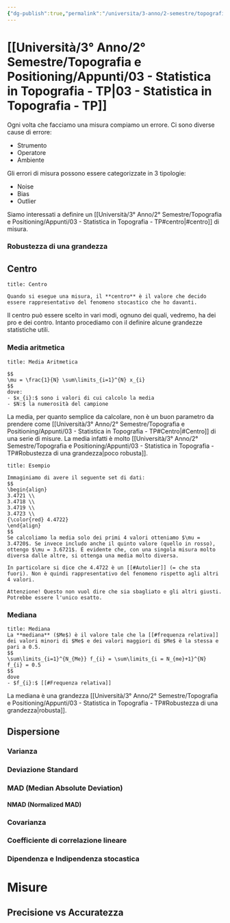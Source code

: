```yaml
---
{"dg-publish":true,"permalink":"/universita/3-anno/2-semestre/topografia-e-positioning/appunti/03-statistica-in-topografia-tp/"}
---
```


# [[Università/3° Anno/2° Semestre/Topografia e Positioning/Appunti/03 - Statistica in Topografia - TP\|03 - Statistica in Topografia - TP]]



Ogni volta che facciamo una misura compiamo un errore. Ci sono diverse cause di errore:
- Strumento
- Operatore
- Ambiente

Gli errori di misura possono essere categorizzate in 3 tipologie:
- Noise
- Bias
- Outlier


Siamo interessati a definire un [[Università/3° Anno/2° Semestre/Topografia e Positioning/Appunti/03 - Statistica in Topografia - TP#centro\|#centro]] di misura.

### Robustezza di una grandezza

## Centro

```ad-Definizione
title: Centro

Quando si esegue una misura, il **centro** è il valore che decido essere rappresentativo del fenomeno stocastico che ho davanti.

```

Il centro può essere scelto in vari modi, ognuno dei quali, vedremo, ha dei pro e dei contro. Intanto procediamo con il definire alcune grandezze statistiche utili.


### Media aritmetica

```ad-Definizione
title: Media Aritmetica

$$
\mu = \frac{1}{N} \sum\limits_{i=1}^{N} x_{i}
$$
dove:
- $x_{i}:$ sono i valori di cui calcolo la media
- $N:$ la numerosità del campione
```

La media, per quanto semplice da calcolare, non è un buon parametro da prendere come [[Università/3° Anno/2° Semestre/Topografia e Positioning/Appunti/03 - Statistica in Topografia - TP#Centro\|#Centro]] di una serie di misure. La media infatti è molto [[Università/3° Anno/2° Semestre/Topografia e Positioning/Appunti/03 - Statistica in Topografia - TP#Robustezza di una grandezza\|poco robusta]].

```ad-example
title: Esempio

Immaginiamo di avere il seguente set di dati:
$$
\begin{align}
3.4721 \\
3.4718 \\
3.4719 \\
3.4723 \\
{\color{red} 4.4722}
\end{align}
$$
Se calcoliamo la media solo dei primi 4 valori otteniamo $\mu = 3.4720$. Se invece includo anche il quinto valore (quello in rosso), ottengo $\mu = 3.6721$. È evidente che, con una singola misura molto diversa dalle altre, si ottenga una media molto diversa. 

In particolare si dice che 4.4722 è un [[#Autolier]] (= che sta fuori). Non è quindi rappresentativo del fenomeno rispetto agli altri 4 valori. 

Attenzione! Questo non vuol dire che sia sbagliato e gli altri giusti. Potrebbe essere l'unico esatto.
```



### Mediana

```ad-Definizione
title: Mediana
La **mediana** ($Me$) è il valore tale che la [[#frequenza relativa]] dei valori minori di $Me$ e dei valori maggiori di $Me$ è la stessa e pari a 0.5.
$$
\sum\limits_{i=1}^{N_{Me}} f_{i} = \sum\limits_{i = N_{me}+1}^{N} f_{i} = 0.5
$$
dove 
- $f_{i}:$ [[#Frequenza relativa]]

```



La mediana è una grandezza [[Università/3° Anno/2° Semestre/Topografia e Positioning/Appunti/03 - Statistica in Topografia - TP#Robustezza di una grandezza\|robusta]].


## Dispersione

### Varianza

### Deviazione Standard

### MAD (Median Absolute Deviation)

#### NMAD (Normalized MAD)

### Covarianza

### Coefficiente di correlazione lineare

### Dipendenza e Indipendenza stocastica


# Misure

## Precisione vs Accuratezza




